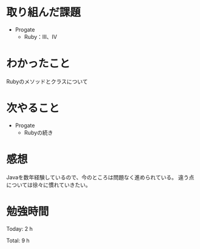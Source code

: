 # 取り組んだ課題

* Progate
  * Ruby：Ⅲ、Ⅳ

# わかったこと

Rubyのメソッドとクラスについて

# 次やること

* Progate
  * Rubyの続き

# 感想

Javaを数年経験しているので、今のところは問題なく進められている。
違う点については徐々に慣れていきたい。

# 勉強時間

Today: 2 h

Total: 9 h